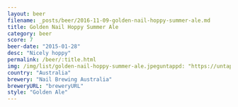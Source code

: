 ```yaml
---
layout: beer
filename: _posts/beer/2016-11-09-golden-nail-hoppy-summer-ale.md
title: Golden Nail Hoppy Summer Ale
category: beer
score: 7
beer-date: "2015-01-28"
desc: "Nicely hoppy"
permalink: /beer/:title.html
img: /img/list/golden-nail-hoppy-summer-ale.jpeguntappd: "https://untappd.com/b/nail-brewing-australia-nail-golden/312510"
country: "Australia"
brewery: "Nail Brewing Australia"
breweryURL: "breweryURL"
style: "Golden Ale"
---
```

